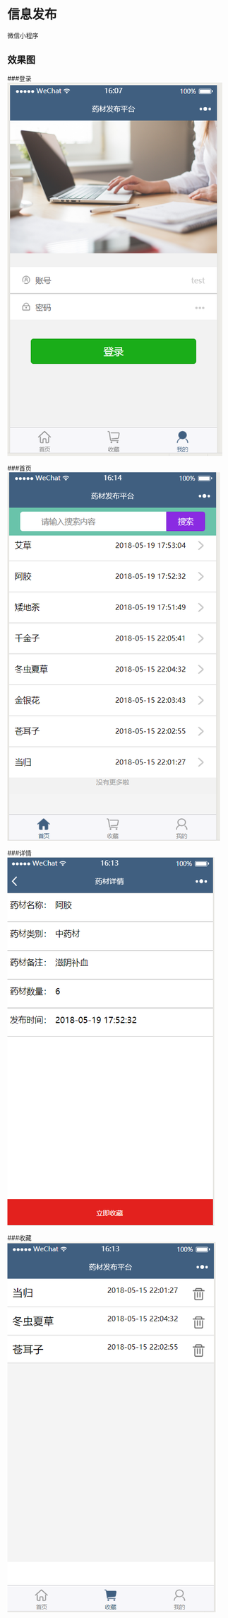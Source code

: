 # 信息发布

微信小程序

## 效果图

###登录
![Image text](https://github.com/daiwenlong/wechat-app/blob/master/image/login.png)

###首页
![Image text](https://github.com/daiwenlong/wechat-app/blob/master/image/index.png)

###详情
![Image text](https://github.com/daiwenlong/wechat-app/blob/master/image/view.png)

###收藏
![Image text](https://github.com/daiwenlong/wechat-app/blob/master/image/cart.png)







